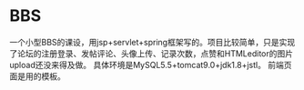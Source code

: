 # BBS
一个小型BBS的课设，用jsp+servlet+spring框架写的。项目比较简单，只是实现了论坛的注册登录、发帖评论、头像上传、记录次数，点赞和HTMLeditor的图片upload还没来得及做。 具体环境是MySQL5.5+tomcat9.0+jdk1.8+jstl。
前端页面是用的模板。
